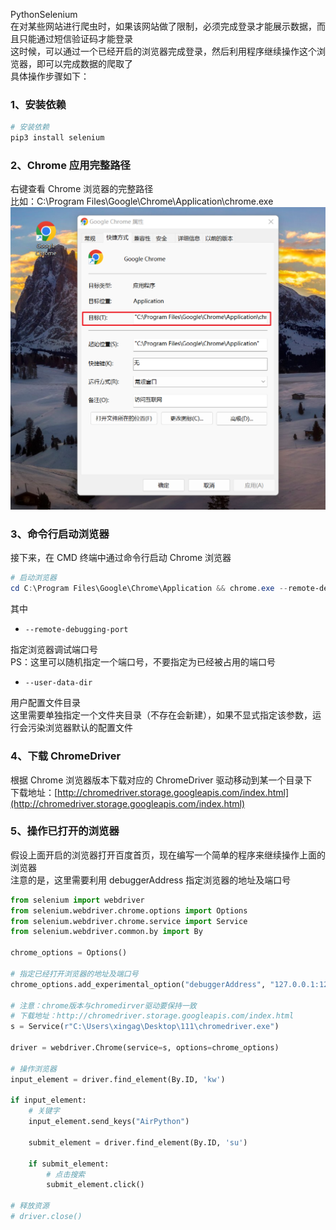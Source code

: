 PythonSelenium<br />在对某些网站进行爬虫时，如果该网站做了限制，必须完成登录才能展示数据，而且只能通过短信验证码才能登录<br />这时候，可以通过一个已经开启的浏览器完成登录，然后利用程序继续操作这个浏览器，即可以完成数据的爬取了<br />具体操作步骤如下：
<a name="KdKBA"></a>
### 1、安装依赖
```bash
# 安装依赖
pip3 install selenium
```
<a name="QUZCv"></a>
### 2、Chrome 应用完整路径
右键查看 Chrome 浏览器的完整路径<br />比如：C:\Program Files\Google\Chrome\Application\chrome.exe<br />![](./img/1674879030021-b6b4a8c6-57c1-406f-9e11-25caffdf24fc.png)
<a name="aPQ21"></a>
### 3、命令行启动浏览器
接下来，在 CMD 终端中通过命令行启动 Chrome 浏览器
```powershell
# 启动浏览器
cd C:\Program Files\Google\Chrome\Application && chrome.exe --remote-debugging-port=1234 --user-data-dir=“C:\selenum\user_data”
```
其中

- `--remote-debugging-port`

指定浏览器调试端口号<br />PS：这里可以随机指定一个端口号，不要指定为已经被占用的端口号

- `--user-data-dir`

用户配置文件目录<br />这里需要单独指定一个文件夹目录（不存在会新建），如果不显式指定该参数，运行会污染浏览器默认的配置文件
<a name="A2zbv"></a>
### 4、下载 ChromeDriver
根据 Chrome 浏览器版本下载对应的 ChromeDriver 驱动移动到某一个目录下<br />下载地址：[http://chromedriver.storage.googleapis.com/index.html](http://chromedriver.storage.googleapis.com/index.html)
<a name="vpNiO"></a>
### 5、操作已打开的浏览器
假设上面开启的浏览器打开百度首页，现在编写一个简单的程序来继续操作上面的浏览器<br />注意的是，这里需要利用 debuggerAddress 指定浏览器的地址及端口号
```python
from selenium import webdriver
from selenium.webdriver.chrome.options import Options
from selenium.webdriver.chrome.service import Service
from selenium.webdriver.common.by import By

chrome_options = Options()

# 指定已经打开浏览器的地址及端口号
chrome_options.add_experimental_option("debuggerAddress", "127.0.0.1:1234")

# 注意：chrome版本与chromedirver驱动要保持一致
# 下载地址：http://chromedriver.storage.googleapis.com/index.html
s = Service(r"C:\Users\xingag\Desktop\111\chromedriver.exe")

driver = webdriver.Chrome(service=s, options=chrome_options)

# 操作浏览器
input_element = driver.find_element(By.ID, 'kw')

if input_element:
    # 关键字
    input_element.send_keys("AirPython")

    submit_element = driver.find_element(By.ID, 'su')

    if submit_element:
        # 点击搜索
        submit_element.click()

# 释放资源
# driver.close()
```

